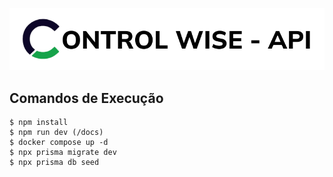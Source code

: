 ![alt text](public/logo-readme.svg)

## Comandos de Execução

```
$ npm install
$ npm run dev (/docs)
$ docker compose up -d
$ npx prisma migrate dev
$ npx prisma db seed
```